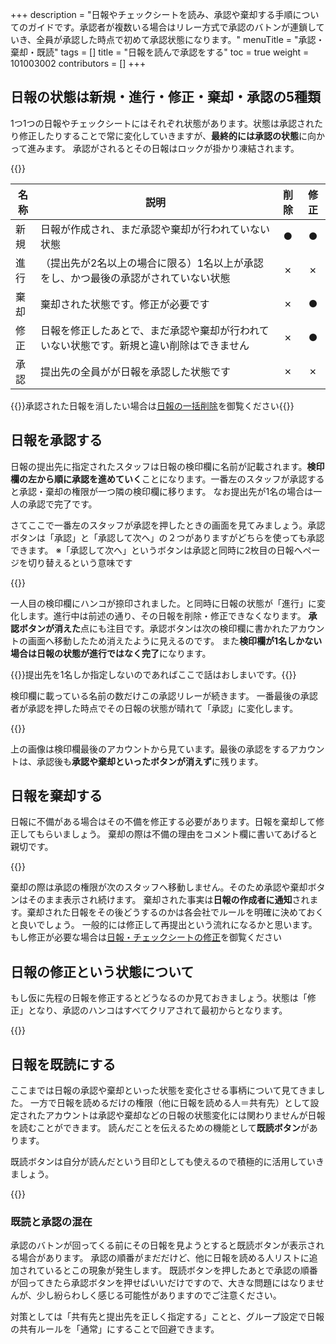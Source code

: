 +++
description = "日報やチェックシートを読み、承認や棄却する手順についてのガイドです。承認者が複数いる場合はリレー方式で承認のバトンが連鎖していき、全員が承認した時点で初めて承認状態になります。"
menuTitle = "承認・棄却・既読"
tags = []
title = "日報を読んで承認をする"
toc = true
weight = 101003002
contributors = []
+++

## 日報の状態は新規・進行・修正・棄却・承認の5種類

1つ1つの日報やチェックシートにはそれぞれ状態があります。状態は承認されたり修正したりすることで常に変化していきますが、**最終的には承認の状態**に向かって進みます。
承認がされるとその日報はロックが掛かり凍結されます。

{{<appscreen filename="report-status" title="1件の日報をPDFに変換してダウンロード"  >}}

|名称|説明|削除|修正|
|---|---|:---:|:---:|
|新規|日報が作成され、まだ承認や棄却が行われていない状態|●|●|
|進行|（提出先が2名以上の場合に限る）1名以上が承認をし、かつ最後の承認がされていない状態|✗|✗|
|棄却|棄却された状態です。修正が必要です|✗|●|
|修正|日報を修正したあとで、まだ承認や棄却が行われていない状態です。新規と違い削除はできません|✗|●|
|承認|提出先の全員がが日報を承認した状態です|✗|✗|

{{<alice pos="right" icon="here">}}承認された日報を消したい場合は[日報の一括削除](/manual/remove/reportbatch/)を御覧ください{{</alice>}}

## 日報を承認する

日報の提出先に指定されたスタッフは日報の検印欄に名前が記載されます。**検印欄の左から順に承認を進めていく**ことになります。一番左のスタッフが承認すると承認・棄却の権限が一つ隣の検印欄に移ります。
なお提出先が1名の場合は一人の承認で完了です。

さてここで一番左のスタッフが承認を押したときの画面を見てみましょう。承認ボタンは「承認」と「承認して次へ」の２つがありますがどちらを使っても承認できます。
※「承認して次へ」というボタンは承認と同時に2枚目の日報へページを切り替えるという意味です

{{<appscreen filename="eye-catch" title="承認が可能な日報やチェックシートを開いた例。画面右側に承認や棄却ボタンが表示されていることが確認できます。"  >}}

一人目の検印欄にハンコが捺印されました。と同時に日報の状態が「進行」に変化します。進行中は前述の通り、その日報を削除・修正できなくなります。
**承認ボタンが消えた**点にも注目です。承認ボタンは次の検印欄に書かれたアカウントの画面へ移動したため消えたように見えるのです。
また**検印欄が1名しかない場合は日報の状態が進行ではなく完了**になります。

{{<alice pos="right" icon="ok">}}提出先を1名しか指定しないのであればここで話はおしまいです。{{</alice>}}

検印欄に載っている名前の数だけこの承認リレーが続きます。
一番最後の承認者が承認を押した時点でその日報の状態が晴れて「承認」に変化します。

{{<appscreen filename="report-approval" title="日報の状態が承認になる"  >}}

上の画像は検印欄最後のアカウントから見ています。最後の承認をするアカウントは、承認後も**承認や棄却といったボタンが消えず**に残ります。

## 日報を棄却する

日報に不備がある場合はその不備を修正する必要があります。日報を棄却して修正してもらいましょう。
棄却の際は不備の理由をコメント欄に書いてあげると親切です。

{{<appscreen filename="report-rejected" title="承認リレー中に誰かが棄却するとその時点で日報の状態は「棄却」となります。"  >}}

棄却の際は承認の権限が次のスタッフへ移動しません。そのため承認や棄却ボタンはそのまま表示され続けます。
棄却された事実は**日報の作成者に通知**されます。棄却された日報をその後どうするのかは各会社でルールを明確に決めておくと良いでしょう。
一般的には修正して再提出という流れになるかと思います。もし修正が必要な場合は[日報・チェックシートの修正](/manual/write-report/rewrite/)を御覧ください

## 日報の修正という状態について

もし仮に先程の日報を修正するとどうなるのか見ておきましょう。状態は「修正」となり、承認のハンコはすべてクリアされて最初からとなります。

{{<appscreen filename="report-fixed" title="修正された日報は承認のハンコがクリアされます"  >}}

## 日報を既読にする

ここまでは日報の承認や棄却といった状態を変化させる事柄について見てきました。
一方で日報を読めるだけの権限（他に日報を読める人＝共有先）として設定されたアカウントは承認や棄却などの日報の状態変化には関わりませんが日報を読むことができます。
読んだことを伝えるための機能として**既読ボタン**があります。

既読ボタンは自分が読んだという目印としても使えるので積極的に活用していきましょう。

{{<appscreen filename="readed" title="日報を既読する。既読は承認できないスタッフが日報を読んだことを伝えるための機能です"  >}}

### 既読と承認の混在

承認のバトンが回ってくる前にその日報を見ようとすると既読ボタンが表示される場合があります。
承認の順番がまだだけど、他に日報を読める人リストに追加されているとこの現象が発生します。
既読ボタンを押したあとで承認の順番が回ってきたら承認ボタンを押せばいいだけですので、大きな問題にはなりませんが、少し紛らわしく感じる可能性がありますのでご注意ください。

対策としては「共有先と提出先を正しく指定する」ことと、グループ設定で日報の共有ルールを「通常」にすることで回避できます。
